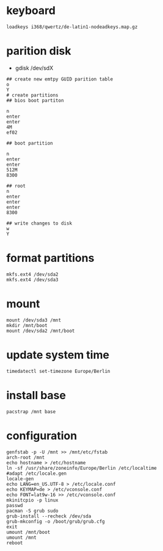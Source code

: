 # keyboard

```
loadkeys i368/qwertz/de-latin1-nodeadkeys.map.gz
```

# parition disk

* gdisk /dev/sdX
```
## create new emtpy GUID parition table
o
Y
# create partitions
## bios boot partiton

n
enter
enter
4M
ef02

## boot partition

n
enter
enter
512M
8300

## root
n
enter
enter
enter
8300

## write changes to disk
w
Y
```

# format partitions

```
mkfs.ext4 /dev/sda2
mkfs.ext4 /dev/sda3
```

# mount

```
mount /dev/sda3 /mnt
mkdir /mnt/boot
mount /dev/sda2 /mnt/boot
```

# update system time

```
timedatectl set-timezone Europe/Berlin
```

# install base

```
pacstrap /mnt base
```

# configuration

```
genfstab -p -U /mnt >> /mnt/etc/fstab
arch-root /mnt
echo hostname > /etc/hostname
ln -sf /usr/share/zoneinfo/Europe/Berlin /etc/localtime
#adapt /etc/locale.gen
locale-gen
echo LANG=en_US.UTF-8 > /etc/locale.conf
echo KEYMAP=de > /etc/vconsole.conf
echo FONT=lat9w-16 >> /etc/vconsole.conf
mkinitcpio -p linux
passwd
pacman -S grub sudo
grub-install --recheck /dev/sda
grub-mkconfig -o /boot/grub/grub.cfg
exit
umount /mnt/boot
umount /mnt
reboot
```
